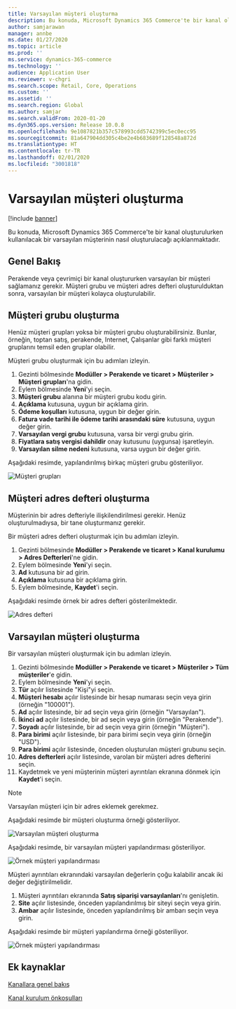 ```yaml
---
title: Varsayılan müşteri oluşturma
description: Bu konuda, Microsoft Dynamics 365 Commerce'te bir kanal oluşturulurken kullanılacak bir varsayılan müşterinin nasıl oluşturulacağı açıklanmaktadır.
author: samjarawan
manager: annbe
ms.date: 01/27/2020
ms.topic: article
ms.prod: ''
ms.service: dynamics-365-commerce
ms.technology: ''
audience: Application User
ms.reviewer: v-chgri
ms.search.scope: Retail, Core, Operations
ms.custom: ''
ms.assetid: ''
ms.search.region: Global
ms.author: samjar
ms.search.validFrom: 2020-01-20
ms.dyn365.ops.version: Release 10.0.8
ms.openlocfilehash: 9e1087821b357c578993cdd5742399c5ec0ecc95
ms.sourcegitcommit: 81a647904dd305c4be2e4b683689f128548a872d
ms.translationtype: HT
ms.contentlocale: tr-TR
ms.lasthandoff: 02/01/2020
ms.locfileid: "3001818"
---
```

# <a name="create-a-default-customer"></a>Varsayılan müşteri oluşturma


[!include [banner](includes/banner.md)]

Bu konuda, Microsoft Dynamics 365 Commerce'te bir kanal oluşturulurken kullanılacak bir varsayılan müşterinin nasıl oluşturulacağı açıklanmaktadır.

## <a name="overview"></a>Genel Bakış

Perakende veya çevrimiçi bir kanal oluştururken varsayılan bir müşteri sağlamanız gerekir. Müşteri grubu ve müşteri adres defteri oluşturulduktan sonra, varsayılan bir müşteri kolayca oluşturulabilir.

## <a name="create-a-customer-group"></a>Müşteri grubu oluşturma

Henüz müşteri grupları yoksa bir müşteri grubu oluşturabilirsiniz. Bunlar, örneğin, toptan satış, perakende, Internet, Çalışanlar gibi farklı müşteri gruplarını temsil eden gruplar olabilir.

Müşteri grubu oluşturmak için bu adımları izleyin.

1. Gezinti bölmesinde **Modüller \> Perakende ve ticaret \> Müşteriler \> Müşteri grupları**'na gidin.
1. Eylem bölmesinde **Yeni**'yi seçin.
1. **Müşteri grubu** alanına bir müşteri grubu kodu girin.
1. **Açıklama** kutusuna, uygun bir açıklama girin.
1. **Ödeme koşulları** kutusuna, uygun bir değer girin.
1. **Fatura vade tarihi ile ödeme tarihi arasındaki süre** kutusuna, uygun değer girin.
1. **Varsayılan vergi grubu** kutusuna, varsa bir vergi grubu girin.
1. **Fiyatlara satış vergisi dahildir** onay kutusunu (uygunsa) işaretleyin.
1. **Varsayılan silme nedeni** kutusuna, varsa uygun bir değer girin.

Aşağıdaki resimde, yapılandırılmış birkaç müşteri grubu gösteriliyor.

![Müşteri grupları](media/customer-groups.png)

## <a name="create-a-customer-address-book"></a>Müşteri adres defteri oluşturma

Müşterinin bir adres defteriyle ilişkilendirilmesi gerekir. Henüz oluşturulmadıysa, bir tane oluşturmanız gerekir.

Bir müşteri adres defteri oluşturmak için bu adımları izleyin.

1. Gezinti bölmesinde **Modüller \> Perakende ve ticaret \> Kanal kurulumu \> Adres Defterleri**'ne gidin.
1. Eylem bölmesinde **Yeni**'yi seçin.
1. **Ad** kutusuna bir ad girin.
1. **Açıklama** kutusuna bir açıklama girin.
1. Eylem bölmesinde, **Kaydet**'i seçin.

Aşağıdaki resimde örnek bir adres defteri gösterilmektedir.

![Adres defteri](media/address-book.png)

## <a name="create-a-default-customer"></a>Varsayılan müşteri oluşturma

Bir varsayılan müşteri oluşturmak için bu adımları izleyin.

1. Gezinti bölmesinde **Modüller \> Perakende ve ticaret \> Müşteriler \> Tüm müşteriler**'e gidin.
1. Eylem bölmesinde **Yeni**'yi seçin.
1. **Tür** açılır listesinde "Kişi"yi seçin.
1. **Müşteri hesabı** açılır listesinde bir hesap numarası seçin veya girin (örneğin "100001").
1. **Ad** açılır listesinde, bir ad seçin veya girin (örneğin "Varsayılan").
1. **İkinci ad** açılır listesinde, bir ad seçin veya girin (örneğin "Perakende").
1. **Soyadı** açılır listesinde, bir ad seçin veya girin (örneğin "Müşteri").
1. **Para birimi** açılır listesinde, bir para birimi seçin veya girin (örneğin "USD").
1. **Para birimi** açılır listesinde, önceden oluşturulan müşteri grubunu seçin.
1. **Adres defterleri** açılır listesinde, varolan bir müşteri adres defterini seçin.
1. Kaydetmek ve yeni müşterinin müşteri ayrıntıları ekranına dönmek için **Kaydet**'i seçin.

> [!NOTE]
> Varsayılan müşteri için bir adres eklemek gerekmez.

Aşağıdaki resimde bir müşteri oluşturma örneği gösteriliyor.

![Varsayılan müşteri oluşturma](media/default-customer-creation.png)

Aşağıdaki resimde, bir varsayılan müşteri yapılandırması gösteriliyor.

![Örnek müşteri yapılandırması](media/default-customer-configuration1.png)

Müşteri ayrıntıları ekranındaki varsayılan değerlerin çoğu kalabilir ancak iki değer değiştirilmelidir.

1. Müşteri ayrıntıları ekranında **Satış siparişi varsayılanları**'nı genişletin.
1. **Site** açılır listesinde, önceden yapılandırılmış bir siteyi seçin veya girin.
1. **Ambar** açılır listesinde, önceden yapılandırılmış bir ambarı seçin veya girin.

Aşağıdaki resimde bir müşteri yapılandırma örneği gösteriliyor.

![Örnek müşteri yapılandırması](media/default-customer-configuration2.png)

## <a name="additional-resources"></a>Ek kaynaklar

[Kanallara genel bakış](channels-overview.md)

[Kanal kurulum önkoşulları](channels-prerequisites.md)
